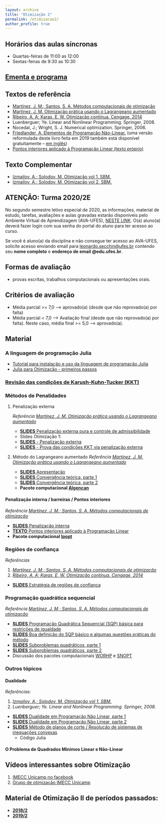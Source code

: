 ```yaml
---
layout: archive
title: "Otimização 2"
permalink: /otimizacao2/
author_profile: true
---
```


## Horários das aulas síncronas

- Quartas-feiras de 11:00 as 12:00
- Sextas-feiras de 9:30 as 10:30

## [Ementa e programa](http://www.matematicaaplicada.saomateus.ufes.br/sites/matematicaaplicada.saomateus.ufes.br/files/field/anexo/Otimiza%C3%A7%C3%A3o%20II%20-%20DMA12296.pdf)

## Textos de referência

- [Martínez, J. M.; Santos, S. A. Métodos computacionais de otimização](https://www.ime.unicamp.br/~sandra/MT601/handouts/MCDO_set2020.pdf)
- [Martínez, J. M. Otimização prática usando o Lagrangeano aumentado](http://www.ime.unicamp.br/~martinez/lagraum.pdf)
- [Ribeiro, A. A; Karas, E. W. Otimização contínua. Cengage, 2014](http://www.cengage.com.br/ls/otimizacao-continua-aspectos-teoricos-e-computacionais/)
- Luenberguer; Ye. Linear and Nonlinear Programming. Springer, 2008.
- Nocedal, J.; Wright, S. J. Numerical optimization. Springer, 2006.
- [Friedlander, A. Elementos de Programação Não-Linear.](https://www.ime.unicamp.br/~friedlan/livro.pdf) (uma versão reformulada deste livro feita em 2019 também está disponível gratuitamente – [em inglês](https://www.researchgate.net/profile/Ana_Friedlander/publication/333092979_Lectures_on_Fundamentals_of_Numerical_Optimization_This_work_is_licensed_under_a_Creative_Commons_Attribution-NonCommercial-NoDerivatives_40_International_License/links/5cdb3316299bf14d95986f4c/Lectures-on-Fundamentals-of-Numerical-Optimization-This-work-is-licensed-under-a-Creative-Commons-Attribution-NonCommercial-NoDerivatives-40-International-License.pdf?_sg%5B0%5D=OcGvJeXueMxS6BI2Ruh7vdBjq1UbRs08hbzY_ieOwf-F0wbQV_O5SCrfExGkTY-y43lsfpsMQPPREXRuUtCI3Q.L1d61aB9LuNNTfXTsMGRDUyMu00T2tMlftIlfXKRwzMOxblNU-PGVtK1f8wKCtVkis9mkC5L8aBBMztB8CL8Pg&_sg%5B1%5D=vow2_Zf4aDnMI9DAyt0keCr_vCEW83UgpiHMcP9TuSekVV5WsTXWfPlSy9f0mvI65u3MoRoPQsY8UAxf5x5ERSHyb330XujVzueLhVpB79ZJ.L1d61aB9LuNNTfXTsMGRDUyMu00T2tMlftIlfXKRwzMOxblNU-PGVtK1f8wKCtVkis9mkC5L8aBBMztB8CL8Pg&_iepl%5BviewId%5D=vGV9CjhN7zYAxyRbOeaGqa1E&_iepl%5BsingleItemViewId%5D=DdnpMX2t0bkYAOVB5OSNnqJP&_iepl%5BpositionInFeed%5D=8&_iepl%5BhomeFeedVariantCode%5D=ncls&_iepl%5BactivityId%5D=1105855063920647&_iepl%5BactivityType%5D=service_add_recommendation_activity&_iepl%5BactivityTimestamp%5D=1558097593&_iepl%5BrecTarActComb%5D=person_publish_publication&_iepl%5BrecActVar%5D=feed_via_people_you_follow_and_feed_interest_nodes_blended_signals_boost_preprints_and_reads%3Epublications_via_interest_nodes_scored_by_keywords_and_cited_a_boost_preprints_and_reads&_iepl%5BrecScore%5D=39.05640411377&_iepl%5Bcontexts%5D%5B0%5D=homeFeed&_iepl%5BtargetEntityId%5D=PB%3A333092979&_iepl%5BinteractionType%5D=publicationDownload))
- [Pontos interiores aplicado à Programação Linear (texto próprio)](https://drive.google.com/open?id=17a9rMYBi7TCjk_BbgTmRm_4019qiJVbW)

## Texto Complementar

- [Izmailov, A.; Solodov, M. Otimização vol 1. SBM.](https://loja.sbm.org.br/index.php/otimizac-o-volume-1.html)
- [Izmailov, A.; Solodov, M. Otimização vol 2. SBM.](https://loja.sbm.org.br/index.php/otimizac-o-volume-2.html)

<!-- ## [Disciplina no Ambiente Virtual de Aprendizagem - AVA-UFES](https://ava.ufes.br/course/view.php?id=2643) -->

## ATENÇÃO: Turma 2020/2E

No segundo semestre letivo especial de 2020, as informações, material de estudo, tarefas, avaliações e aulas gravadas estarão disponíveis pelo Ambiente Virtual de Aprendizagem (AVA-UFES), [NESTE LINK](https://ava.ufes.br/course/view.php?id=16074). O(a) aluno(a) deverá fazer login com sua senha do portal do aluno para ter acesso ao curso.

Se você é aluno(a) da disciplina e não consegue ter acesso ao AVA-UFES, solicite acesso enviando email para [leonardo.secchin@ufes.br](mailto:leonardo.secchin@ufes.br) contendo seu **nome completo** e **endereço de email @edu.ufes.br**.

## Formas de avaliação

- provas escritas, trabalhos computacionais ou apresentações orais.

## Critérios de avaliação

- Média parcial >= 7,0 —–> aprovado(a) (desde que não reprovado(a) por falta)
- Média parcial < 7,0 —–> Avaliação final (desde que não reprovado(a) por falta). Neste caso, média final >= 5,0 —–> aprovado(a).

## Material

<!--1.  A linguagem de modelagem [AMPL](https://ampl.com/)
    1.  Resolvedores fornecidos com AMPL
    2.  Resolvendo modelos em AMPL-->

### A linguagem de programação Julia
- [Tutorial para instalação e uso da linguagem de programação Julia](/julia/)
- [Julia para Otimização - primeiros passos](/juliaopt/)


### [Revisão das condições de Karush-Kuhn-Tucker (KKT)](/files/otim1/5.Otimizacao_com_restricoes-KKT.pdf)


### Métodos de Penalidades

1. Penalização externa

   *Referência [Martínez, J. M. Otimização prática usando o Lagrangeano aumentado](http://www.ime.unicamp.br/~martinez/lagraum.pdf)*

   - [**SLIDES** Penalização externa pura e controle de admissibilidade](/files/otim2/1.Penalizacao_pura_admissibilidade.pdf)
   - Slides Otimização 1:
   - [**SLIDES** - Penalização externa](/files/otim1/6.3.Penalizacao_externa.pdf)
   - [**SLIDES** - Prova das condições KKT via penalização externa](/files/otim1/6.4.KKT_via_penalizacao.pdf)  


1. Método do Lagrangeano aumentado
   *Referência [Martínez, J. M. Otimização prática usando o Lagrangeano aumentado](http://www.ime.unicamp.br/~martinez/lagraum.pdf)*

   - [**SLIDES** Apresentação](/files/otim2/2.1.LA_apresentacao.pdf)
   - [**SLIDES** Convergência teórica, parte 1](/files/otim2/2.2.LA_convergencia1.pdf)
   - [**SLIDES** Convergência teórica, parte 2](/files/otim2/2.3.LA_convergencia2.pdf)
   - **Pacote computacional [Algencan](https://www.ime.usp.br/~egbirgin/tango/codes.php#algencan)**


#### Penalização interna / barreiras / Pontos interiores

*Referência [Martínez, J. M.; Santos, S. A. Métodos computacionais de otimização](https://www.ime.unicamp.br/~sandra/MT601/handouts/MCDO_set2020.pdf)*

- [**SLIDES** Penalização interna](/files/otim2/3.Penalizacao_interna.pdf)
- [**TEXTO** Pontos interiores aplicado à Programação Linear](https://drive.google.com/file/d/17a9rMYBi7TCjk_BbgTmRm_4019qiJVbW/view)
- **Pacote computacional [Ipopt](https://coin-or.github.io/Ipopt/)**


### Regiões de confiança

*Referências*
1. *[Martínez, J. M.; Santos, S. A. Métodos computacionais de otimização](https://www.ime.unicamp.br/~sandra/MT601/handouts/MCDO_set2020.pdf)*
2. *[Ribeiro, A. A; Karas, E. W. Otimização contínua. Cengage, 2014](http://www.cengage.com.br/ls/otimizacao-continua-aspectos-teoricos-e-computacionais/)*

- [**SLIDES** Estratégia de regiões de confiança](/files/otim2/4.Regioes_confianca.pdf)


### Programação quadrática sequencial

*Referência [Martínez, J. M.; Santos, S. A. Métodos computacionais de otimização](https://www.ime.unicamp.br/~sandra/MT601/handouts/MCDO_set2020.pdf)*

- [**SLIDES** Programação Quadrática Sequencial (SQP) básica para restrições de igualdade](/files/otim2/5.1.SQP_basico_igualdades.pdf)
- [**SLIDES** Boa definição do SQP básico e algumas questões práticas do método](/files/otim2/5.2.SQP_basico_boa_definicao.pdf)
- [**SLIDES** Subproblemas quadráticos, parte 1](/files/otim2/5.3.SQP_subprob1.pdf)
- [**SLIDES** Subproblemas quadráticos, parte 2](/files/otim2/5.4.SQP_subprob2.pdf)
- Discussão dos pacotes computacionais [WORHP](https://worhp.de/) e [SNOPT](https://ccom.ucsd.edu/~optimizers/solvers/snopt/)

### Outros tópicos

#### Dualidade

*Referências:*
1. *[Izmailov, A.; Solodov, M. Otimização vol 1. SBM.](https://loja.sbm.org.br/index.php/otimizac-o-volume-1.html)*
1. *Luenberguer; Ye. Linear and Nonlinear Programming. Springer, 2008.*

- [**SLIDES** Dualidade em Programação Não Linear, parte 1](/files/otim2/6.1.Dualidade1.pdf)
- [**SLIDES** Dualidade em Programação Não Linear, parte 2](/files/otim2/6.2.Dualidade2.pdf)
- [**SLIDES** Método de planos de corte / Resolução de sistemas de inequações convexas](/files/otim2/6.3.Planos_corte.pdf)
  - Código Julia

#### O Problema de Quadrados Mínimos Linear e Não-Linear


## Vídeos interessantes sobre Otimização

1.  [IMECC Unicamp no facebook](https://www.facebook.com/IMECCUnicampBR/videos/1925349244449867/)
1.  [Grupo de otimização IMECC Unicamp](http://www.ime.unicamp.br/~martinez/seminarios.html)

## Material de Otimização II de períodos passados:

- [**2018/2**](/otimizacao2-2018-2/)
- [**2019/2**](/otimizacao2-2019-2/)
